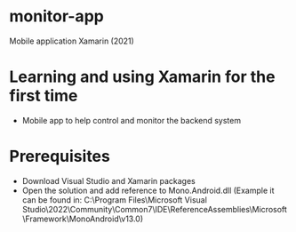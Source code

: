 # monitor-app
Mobile application Xamarin (2021)

# Learning and using Xamarin for the first time
- Mobile app to help control and monitor the backend system
  
# Prerequisites
- Download Visual Studio and Xamarin packages
- Open the solution and add reference to Mono.Android.dll (Example it can be found in: C:\Program Files\Microsoft Visual Studio\2022\Community\Common7\IDE\ReferenceAssemblies\Microsoft\Framework\MonoAndroid\v13.0)
